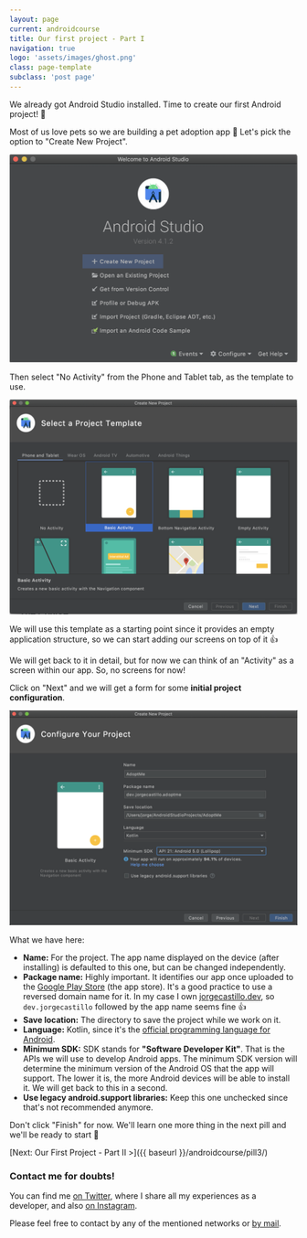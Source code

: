 ```yaml
---
layout: page
current: androidcourse
title: Our first project - Part I
navigation: true
logo: 'assets/images/ghost.png'
class: page-template
subclass: 'post page'
---
```


We already got Android Studio installed. Time to create our first Android project! 🙌

Most of us love pets so we are building a pet adoption app 🐶 Let's pick the option to "Create New Project".

<img src="../../assets/images/android studio main menu.png" alt="Android Studio" style="width:600px;">

Then select "No Activity" from the Phone and Tablet tab, as the template to use.

<img src="../../assets/images/android studio create project 1.png" alt="Android Studio" style="width:600px;">

We will use this template as a starting point since it provides an empty application structure, so we can start adding our screens on top of it 👍

We will get back to it in detail, but for now we can think of an "Activity" as a screen within our app. So, no screens for now!

Click on "Next" and we will get a form for some **initial project configuration**.

<img src="../../assets/images/android studio project config.png" alt="Android Studio" style="width:600px;">

What we have here:

* **Name:** For the project. The app name displayed on the device (after installing) is defaulted to this one, but can be changed independently.
* **Package name:** Highly important. It identifies our app once uploaded to the [Google Play Store](https://play.google.com/store/apps) (the app store). It's a good practice to use a reversed domain name for it. In my case I own [jorgecastillo.dev](https://jorgecastillo.dev), so `dev.jorgecastillo` followed by the app name seems fine 👍
* **Save location:** The directory to save the project while we work on it.
* **Language:** Kotlin, since it's the [official programming language for Android](https://developer.android.com/kotlin).
* **Minimum SDK:** SDK stands for **"Software Developer Kit"**. That is the APIs we will use to develop Android apps. The minimum SDK version will determine the minimum version of the Android OS that the app will support. The lower it is, the more Android devices will be able to install it. We will get back to this in a second.
* **Use legacy android.support libraries:** Keep this one unchecked since that's not recommended anymore.

Don't click "Finish" for now. We'll learn one more thing in the next pill and we'll be ready to start 🙌

[Next: Our First Project - Part II >]({{ baseurl }}/androidcourse/pill3/)

### Contact me for doubts!

You can find me [on Twitter](https://www.twitter.com/JorgeCastilloPR), where I share all my experiences as a developer, and also [on Instagram](https://www.instagram.com/jorgecastillopr).


Please feel free to contact by any of the mentioned networks or [by mail](mailto:jorge.castillo.prz@gmail.com).
